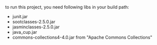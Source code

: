 to run this project, you need following libs in your build path:
- junit.jar
- sootclasses-2.5.0.jar
- jasminclasses-2.5.0.jar
- java_cup.jar
- commons-collections4-4.0.jar from "Apache Commons Collections"
